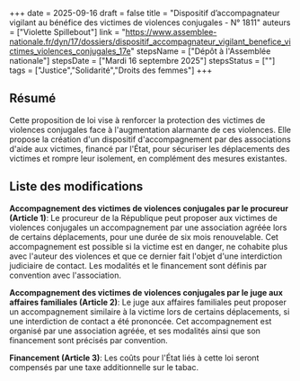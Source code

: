 +++
date = 2025-09-16
draft = false
title = "Dispositif d’accompagnateur vigilant au bénéfice des victimes de violences conjugales - N° 1811"
auteurs = ["Violette Spillebout"]
link = "https://www.assemblee-nationale.fr/dyn/17/dossiers/dispositif_accompagnateur_vigilant_benefice_victimes_violences_conjugales_17e"
stepsName = ["Dépôt à l'Assemblée nationale"]
stepsDate = ["Mardi 16 septembre 2025"]
stepsStatus = [""]
tags = ["Justice","Solidarité","Droits des femmes"]
+++

## Résumé

Cette proposition de loi vise à renforcer la protection des victimes de violences conjugales face à l'augmentation alarmante de ces violences. Elle propose la création d'un dispositif d'accompagnement par des associations d'aide aux victimes, financé par l'État, pour sécuriser les déplacements des victimes et rompre leur isolement, en complément des mesures existantes.

## Liste des modifications

**Accompagnement des victimes de violences conjugales par le procureur (Article 1)**: Le procureur de la République peut proposer aux victimes de violences conjugales un accompagnement par une association agréée lors de certains déplacements, pour une durée de six mois renouvelable. Cet accompagnement est possible si la victime est en danger, ne cohabite plus avec l'auteur des violences et que ce dernier fait l'objet d'une interdiction judiciaire de contact. Les modalités et le financement sont définis par convention avec l'association.

**Accompagnement des victimes de violences conjugales par le juge aux affaires familiales (Article 2)**: Le juge aux affaires familiales peut proposer un accompagnement similaire à la victime lors de certains déplacements, si une interdiction de contact a été prononcée. Cet accompagnement est organisé par une association agréée, et ses modalités ainsi que son financement sont précisés par convention.

**Financement (Article 3)**: Les coûts pour l'État liés à cette loi seront compensés par une taxe additionnelle sur le tabac.
